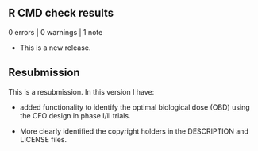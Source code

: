 ## R CMD check results

0 errors | 0 warnings | 1 note

* This is a new release.

## Resubmission
This is a resubmission. In this version I have:

* added functionality to identify the optimal biological dose (OBD) using the CFO design in phase I/II trials.

* More clearly identified the copyright holders in the DESCRIPTION
  and LICENSE files.
